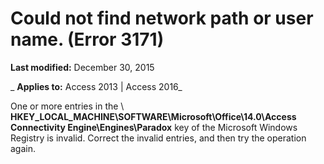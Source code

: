 
# Could not find network path or user name. (Error 3171)

 **Last modified:** December 30, 2015

 _ **Applies to:** Access 2013 | Access 2016_

One or more entries in the \ **HKEY_LOCAL_MACHINE\SOFTWARE\Microsoft\Office\14.0\Access Connectivity Engine\Engines\Paradox** key of the Microsoft Windows Registry is invalid. Correct the invalid entries, and then try the operation again.

